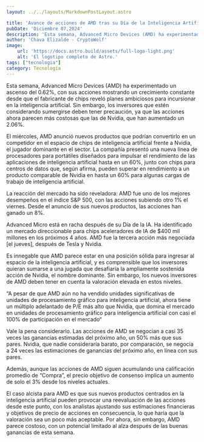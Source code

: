 ```yaml
---
layout: ../../layouts/MarkdownPostLayout.astro

title: 'Avance de acciones de AMD tras su Día de la Inteligencia Artificial; ahora más costoso que Nvidia'
pubDate: 'Diciembre 07,2024'
description: 'Esta semana, Advanced Micro Devices (AMD) ha experimentado un ascenso del 0.62%, con sus acciones mostrando un crecimiento constante.'
author: 'Chava Elizalde - CryptoWolf'
image:
    url: 'https://docs.astro.build/assets/full-logo-light.png'
    alt: 'El logotipo completo de Astro.'
tags: ["tecnologia"]
category: Tecnología
---
```


Esta semana, Advanced Micro Devices (AMD) ha experimentado un ascenso del 0.62%, con sus acciones mostrando un crecimiento constante desde que el fabricante de chips reveló planes ambiciosos para incursionar en la inteligencia artificial. Sin embargo, los inversores que estén considerando sumergirse deben tener precaución, ya que las acciones ahora parecen más costosas que las de Nvidia, que han aumentado un 2.06%.

El miércoles, AMD anunció nuevos productos que podrían convertirlo en un competidor en el espacio de chips de inteligencia artificial frente a Nvidia, el jugador dominante en el sector. La compañía presentó una nueva línea de procesadores para portátiles diseñados para impulsar el rendimiento de las aplicaciones de inteligencia artificial hasta en un 60%, junto con chips para centros de datos que, según afirma, pueden superar en rendimiento a un producto comparable de Nvidia en hasta un 60% para algunas cargas de trabajo de inteligencia artificial.

La reacción del mercado ha sido reveladora: AMD fue uno de los mejores desempeños en el índice S&P 500, con las acciones subiendo otro 1% el viernes. Desde el anuncio de sus nuevos productos, las acciones han ganado un 8%.

Advanced Micro está en racha después de su Día de la IA. Ha identificado un mercado direccionable para chips aceleradores de IA de $400 mil millones en los próximos 4 años. AMD fue la tercera acción más negociada [el jueves], después de Tesla y Nvidia.

Es innegable que AMD parece estar en una posición sólida para ingresar al espacio de la inteligencia artificial, y es comprensible que los inversores quieran sumarse a una jugada que desafiaría la ampliamente sostenida acción de Nvidia, el nombre dominante. Sin embargo, los nuevos inversores de AMD deben tener en cuenta la valoración elevada en estos niveles.

“A pesar de que AMD aún no ha vendido unidades significativas de unidades de procesamiento gráfico para inteligencia artificial, ahora tiene un múltiplo adelantado de P/E más alto que Nvidia, que domina el mercado en unidades de procesamiento gráfico para inteligencia artificial con casi el 100% de participación en el mercado“

Vale la pena considerarlo. Las acciones de AMD se negocian a casi 35 veces las ganancias estimadas del próximo año, un 50% más que sus pares. Nvidia, que nadie consideraría barato, por comparación, se negocia a 24 veces las estimaciones de ganancias del próximo año, en línea con sus pares.

Además, aunque las acciones de AMD siguen acumulando una calificación promedio de “Compra”, el precio objetivo de consenso implica un aumento de solo el 3% desde los niveles actuales.

El caso alcista para AMD es que sus nuevos productos centrados en la inteligencia artificial pueden provocar una reevaluación de las acciones desde este punto, con los analistas ajustando sus estimaciones financieras y objetivos de precio de acciones en consecuencia, lo que haría que la valoración sea un poco más aceptable. Por ahora, sin embargo, AMD parece costoso, con un potencial limitado al alza después de las buenas ganancias de esta semana.